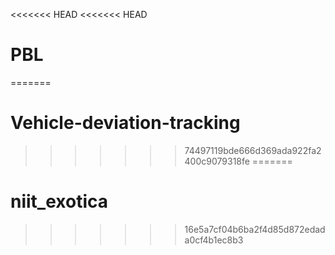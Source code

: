<<<<<<< HEAD
<<<<<<< HEAD
# PBL
=======
# Vehicle-deviation-tracking
>>>>>>> 74497119bde666d369ada922fa2400c9079318fe
=======
# niit_exotica
>>>>>>> 16e5a7cf04b6ba2f4d85d872edada0cf4b1ec8b3
